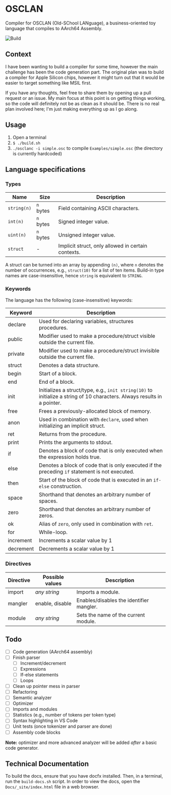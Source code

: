 # OSCLAN

Compiler for OSCLAN (Old-SChool LANguage), a business-oriented toy language that compiles to AArch64 Assembly.

![Build](https://github.com/nedroden/OSCLAN/actions/workflows/build.yml/badge.svg)

## Context

I have been wanting to build a compiler for some time, however the main challenge has been the code generation part. The original plan was to build a compiler for Apple Silicon chips, however it might turn out that it would be easier to target something like MSIL first.

If you have any thoughts, feel free to share them by opening up a pull request or an issue. My main focus at this point is on getting things working, so the code will definitely not be as clean as it should be. There is no real plan involved here; I'm just making everything up as I go along.

## Usage

1. Open a terminal
2. `$ ./build.sh`
3. `./osclanc -i simple.osc` to compile `Examples/simple.osc` (the directory is currently hardcoded)

## Language specifications

### Types

| **Name**    | **Size**  | **Description**                                    |
| ----------- | --------- | -------------------------------------------------- |
| `string(n)` | `n` bytes | Field containing ASCII characters.                 |
| `int(n)`    | `n` bytes | Signed integer value.                              |
| `uint(n)`   | `n` bytes | Unsigned integer value.                            |
| `struct`    | -         | Implicit struct, only allowed in certain contexts. |

A struct can be turned into an array by appending `(n)`, where `n` denotes the number of occurrences, e.g., `struct(10)` for a list of ten items. Build-in type names are case-insensitive, hence `string` is equivalent to `STRING`.

### Keywords

The language has the following (case-insensitive) keywords:

| **Keyword** | **Description**                                                                                                          |
|-------------|--------------------------------------------------------------------------------------------------------------------------|
| declare     | Used for declaring variables, structures procedures.                                                                     |
| public      | Modifier used to make a procedure/struct visible outside the current file.                                               |
| private     | Modifier used to make a procedure/struct invisible outside the current file.                                             |
| struct      | Denotes a data structure.                                                                                                |
| begin       | Start of a block.                                                                                                        |
| end         | End of a block.                                                                                                          |
| init        | Initializes a struct/type, e.g., `init string(10)` to initialize a string of 10 characters. Always results in a pointer. |
| free        | Frees a previously-allocated block of memory.                                                                            |                                                  |
| anon        | Used in combination with `declare`, used when initializing an implicit struct.                                           |
| ret         | Returns from the procedure.                                                                                              |
| print       | Prints the arguments to stdout.                                                                                          |
| if          | Denotes a block of code that is only executed when the expression holds true.                                            |
| else        | Denotes a block of code that is only executed if the preceding `if` statement is not executed.                           |
| then        | Start of the block of code that is executed in an `if-else` construction.                                                |
| space       | Shorthand that denotes an arbitrary number of spaces.                                                                    |
| zero        | Shorthand that denotes an arbitrary number of zeros.                                                                     |
| ok          | Alias of `zero`, only used in combination with `ret`.                                                                    |
| for         | While-loop.                                                                                                              |
| increment   | Increments a scalar value by 1                                                                                           |
| decrement   | Decrements a scalar value by 1                                                                                           |

### Directives
| **Directive** | **Possible values** | **Description** |
| --- | --- | --- |
| import | _any string_ |  Imports a module. |
| mangler | enable, disable | Enables/disables the identifier mangler. |
| module | _any string_ | Sets the name of the current module. |

## Todo

- [ ] Code generation (AArch64 assembly)
- [ ] Finish parser
  - [ ] Increment/decrement
  - [ ] Expressions
  - [ ] If-else statements
  - [ ] Loops
- [ ] Clean up pointer mess in parser
- [ ] Refactoring
- [ ] Semantic analyzer
- [ ] Optimizer
- [ ] Imports and modules
- [ ] Statistics (e.g., number of tokens per token type)
- [ ] Syntax highlighting in VS Code
- [ ] Unit tests (once tokenizer and parser are done)
- [ ] Assembly code blocks

**Note:** optimizer and more advanced analyzer will be added _after_ a basic code generator.

## Technical Documentation

To build the docs, ensure that you have docfx installed. Then, in a terminal, run the `build-docs.sh` script. In order to view the docs, open the `Docs/_site/index.html` file in a web browser.